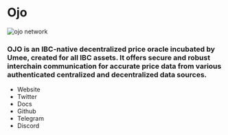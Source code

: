 # Ojo

![ojo network](https://github.com/Core-Node-Team/Gitbook/assets/108215275/006f4b4b-d351-4be0-a48a-c78c6e648f0f)

### OJO is an IBC-native decentralized price oracle incubated by Umee, created for all IBC assets. It offers secure and robust interchain communication for accurate price data from various authenticated centralized and decentralized data sources.

* Website
* Twitter
* Docs
* Github
* Telegram
* Discord
